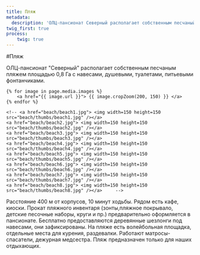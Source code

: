 ```yaml
---
title: Пляж
metadata:
  description: 'ОЛЦ-пансионат Северный располагает собственным песчаный пляж с навесами, душевыми и туалетами. Расстояние 400 м от корпусов, 10 минут ходьбы. Рядом есть кафе, киоски. Прокат пляжного инвентаря (зонты,пляжное покрывало, детские песочные наборы, круги и пр.) предварительно оформляется в пансионате. Бесплатно предоставляются деревянные шезлонги под навесами, они зафиксированы. На пляже есть волейбольная площадка, отдельные места для курения, раздевалки. Работают матросы-спасатели, дежурная медсестра. Пляж предназначен только для наших отдыхающих.'
twig_first: true
process:
    twig: true
---
```


#Пляж

ОЛЦ-пансионат "Северный" располагает собственным песчаным пляжем площадью 0,8 Га с навесами, душевыми, туалетами, питьевыми фонтанчиками.

<div data-featherlight-gallery data-featherlight-filter="a">

    {% for image in page.media.images %}
        <a href="{{ image.url }}"> {{ image.cropZoom(200, 150) }} </a>       
    {% endfor %}

    <!-- <a href="beach/beach1.jpg"> <img width=150 height=150 src="beach/thumbs/beach1.jpg" /></a>
    <a href="beach/beach2.jpg"> <img width=150 height=150 src="beach/thumbs/beach2.jpg" /></a>
    <a href="beach/beach3.jpg"> <img width=150 height=150 src="beach/thumbs/beach3.jpg" /></a>
    <a href="beach/beach4.jpg"> <img width=150 height=150 src="beach/thumbs/beach4.jpg" /></a>
    <a href="beach/beach5.jpg"> <img width=150 height=150 src="beach/thumbs/beach5.jpg" /></a>
    <a href="beach/beach6.jpg"> <img width=150 height=150 src="beach/thumbs/beach6.jpg" /></a>
    <a href="beach/beach7.jpg"> <img width=150 height=150 src="beach/thumbs/beach7.jpg" /></a>    
    <a href="beach/beach8.jpg"> <img width=150 height=150 src="beach/thumbs/beach8.jpg" /></a>     -->
</div>

Расстояние 400 м от корпусов, 10 минут ходьбы. Рядом есть кафе, киоски. Прокат пляжного инвентаря (зонты,пляжное покрывало, детские песочные наборы, круги и пр.) предварительно оформляется в пансионате. Бесплатно предоставляются деревянные шезлонги под навесами, они зафиксированы.
На пляже есть волейбольная площадка, отдельные места для курения, раздевалки. Работают матросы-спасатели, дежурная медсестра.
Пляж предназначен только для наших отдыхающих.

<div class="yandex-map"    style="width: 800px; height: 620px; background-image: url(contacts/map-background.jpg);    ">
    <script type="text/javascript" charset="utf-8" async src="https://api-maps.yandex.ru/services/constructor/1.0/js/?um=constructor%3A6a4ff62084847247ddd47b41b5a4d0b557a6bea94b10c3a843d699b43182592a&amp;width=800&amp;height=620&amp;lang=ru_RU&amp;scroll=true"></script>
</div>
